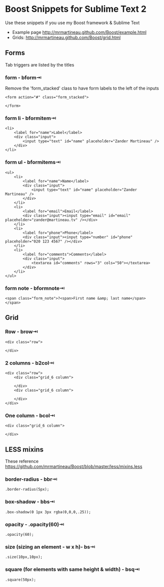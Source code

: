 # Boost Snippets for Sublime Text 2

Use these snippets if you use my Boost framework & Sublime Text

* Example page http://mrmartineau.github.com/Boost/example.html
* Grids: http://mrmartineau.github.com/Boost/grid.html

## Forms
Tab triggers are listed by the titles

### form - bform&#8677;

Remove the 'form_stacked' class to have form labels to the left of the inputs

```
<form action="#" class="form_stacked">

</form>
```

### form li - bformitem&#8677;

```
<li>
	<label for="name">Label</label>
	<div class="input">
		<input type="text" id="name" placeholder="Zander Martineau" />
	</div>
</li>
```

### form ul - bformitems&#8677;

```
<ul>
	<li>
		<label for="name">Name</label>
		<div class="input">
			<input type="text" id="name" placeholder="Zander Martineau" />
		</div>
	</li>
	<li>
		<label for="email">Email</label>
		<div class="input"><input type="email" id="email" placeholder="zander@martineau.tv" /></div>
	</li>
	<li>
		<label for="phone">Phone</label>
		<div class="input"><input type="number" id="phone" placeholder="020 123 4567" /></div>
	</li>
	<li>
		<label for="comments">Comments</label>
		<div class="input">
			<textarea id="comments" rows="3" cols="50"></textarea>
		</div>
	</li>
</ul>
```

### form note - bformnote&#8677;

```
<span class="form_note">?<span>First name &amp; last name</span></span>
```

## Grid

### Row - brow&#8677;

```
<div class="row">

</div>
```

### 2 columns - b2col&#8677;

```
<div class="row">
	<div class="grid_6 column">

	</div>
	<div class="grid_6 column">

	</div>
</div>
```

### One column - bcol&#8677;

```
<div class="grid_6 column">

</div>
```

## LESS mixins
These reference https://github.com/mrmartineau/Boost/blob/master/less/mixins.less

### border-radius - bbr&#8677;

```
.border-radius(5px);
```

### box-shadow - bbs&#8677;

```
.box-shadow(0 1px 3px rgba(0,0,0,.25));
```

### opacity - .opacity(60)&#8677;

```
.opacity(60);
```

### size (sizing an element - w x h)- bs&#8677;

```
.size(10px,10px);
```

### square (for elements with same height & width) - bsq&#8677;

```
.square(50px);
```